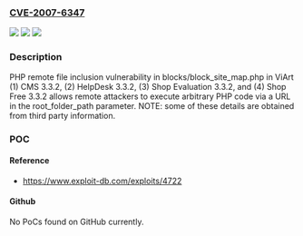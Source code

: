 ### [CVE-2007-6347](https://cve.mitre.org/cgi-bin/cvename.cgi?name=CVE-2007-6347)
![](https://img.shields.io/static/v1?label=Product&message=n%2Fa&color=blue)
![](https://img.shields.io/static/v1?label=Version&message=n%2Fa&color=blue)
![](https://img.shields.io/static/v1?label=Vulnerability&message=n%2Fa&color=brighgreen)

### Description

PHP remote file inclusion vulnerability in blocks/block_site_map.php in ViArt (1) CMS 3.3.2, (2) HelpDesk 3.3.2, (3) Shop Evaluation 3.3.2, and (4) Shop Free 3.3.2 allows remote attackers to execute arbitrary PHP code via a URL in the root_folder_path parameter.  NOTE: some of these details are obtained from third party information.

### POC

#### Reference
- https://www.exploit-db.com/exploits/4722

#### Github
No PoCs found on GitHub currently.

